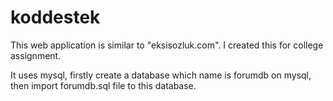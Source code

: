 # koddestek

This web application is similar to "eksisozluk.com". I created this for college assignment.

It uses mysql, firstly create a database which name is forumdb on mysql, then import forumdb.sql file to this database.

